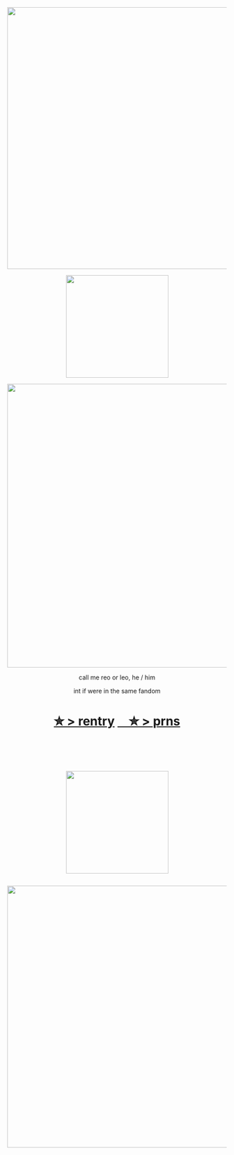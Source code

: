 ㅤㅤㅤㅤㅤㅤㅤㅤㅤㅤㅤㅤ
<p align="center"><img src="https://i.imgur.com/oWehpIj.png&=80" width="600">
  <p align="center"><img src="https://i.imgur.com/h27bwyf.png&=60" width="235">
    
<p align="center"><img src="https://i.imgur.com/8beQ3hF.png&=80" width="650">


<p align="center"> call me reo or leo,  he / him 
<p align="center">int if were in the same fandom

<h1 align="center"></[prns](https://pronouns.cc/@kureomi)>

[✮ > rentry](https://rentry.co/anti-thief) [ㅤ✮ ](https://retrospring.net/@goroplushie) 
 [> prns](https://pronouns.cc/@kureomi)


ㅤㅤㅤㅤㅤㅤㅤㅤㅤㅤㅤㅤ

<p align="center"><img src="https://i.imgur.com/h27bwyf.png&=60" width="235"> <p align="center"><img src="https://i.imgur.com/oMleZYX.png&=80" width="600">




ㅤㅤㅤㅤㅤㅤㅤㅤㅤㅤㅤㅤ
  



ㅤ
